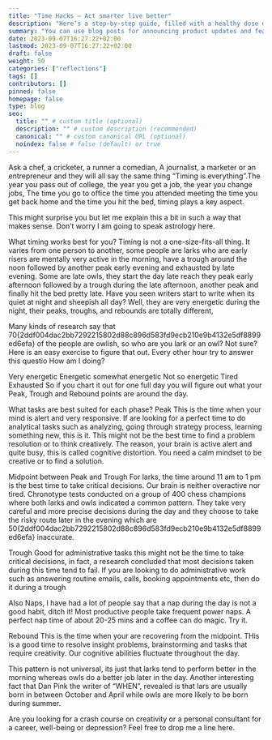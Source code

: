 ```yaml
---
title: "Time Hacks – Act smarter live better"
description: "Here’s a step-by-step guide, filled with a healthy dose of sarcasm and a pinch of merciless humor"
summary: "You can use blog posts for announcing product updates and features."
date: 2023-09-07T16:27:22+02:00
lastmod: 2023-09-07T16:27:22+02:00
draft: false
weight: 50
categories: ["reflections"]
tags: []
contributors: []
pinned: false
homepage: false
type: blog
seo:
  title: "" # custom title (optional)
  description: "" # custom description (recommended)
  canonical: "" # custom canonical URL (optional)
  noindex: false # false (default) or true
---
```



Ask a chef, a cricketer, a runner a comedian, A journalist, a marketer or an entrepreneur and they will all say the same thing “Timing is everything”.The year you pass out of college, the year you get a job, the year you change jobs, The time you go to office the time you attended meeting the time you get back home and the time you hit the bed, timing plays a key aspect.

This might surprise you but let me explain this a bit in such a way that makes sense. Don’t worry I am going to speak astrology here.

What timing works best for you?
Timing is not a one-size-fits-all thing. It varies from one person to another, some people are larks who are early risers are mentally very active in the morning, have a trough around the noon followed by another peak early evening and exhausted by late evening. Some are late owls, they start the day late reach they peak early afternoon followed by a trough during the late afternoon, another peak and finally hit the bed pretty late. Have you seen writers start to write when its quiet at night and sheepish all day? Well, they are very energetic during the night, their peaks, troughs, and rebounds are totally different,

Many kinds of research say that 70{2ddf004dac2bb7292215802d88c896d583fd9ecb210e9b4132e5df8899ed6efa} of the people are owlish, so who are you lark or an owl? Not sure? Here is an easy exercise to figure that out. Every other hour try to answer this questio
How am I doing?

Very energetic
Energetic
somewhat energetic
Not so energetic Tired
Exhausted
So if you chart it out for one full day you will figure out what your Peak, Trough and Rebound points are around the day.

What tasks are best suited for each phase?
Peak
This is the time when your mind is alert and very responsive. If are looking for a perfect time to do analytical tasks such as analyzing, going through strategy process, learning something new, this is it. This might not be the best time to find a problem resolution or to think creatively. The reason, your brain is active alert and quite busy, this is called cognitive distortion. You need a calm mindset to be creative or to find a solution.

Midpoint between Peak and Trough
For larks, the time around 11 am to 1 pm is the best time to take critical decisions. Our brain is neither overactive nor tired. Chronotype tests conducted on a group of 400 chess champions where both larks and owls indicated a common pattern. They take very careful and more precise decisions during the day and they choose to take the risky route later in the evening which are 50{2ddf004dac2bb7292215802d88c896d583fd9ecb210e9b4132e5df8899ed6efa} inaccurate.

Trough
Good for administrative tasks this might not be the time to take critical decisions, in fact, a research concluded that most decisions taken during this time tend to fail. If you are looking to do administrative work such as answering routine emails, calls, booking appointments etc, then do it during a trough

Also Naps, I have had a lot of people say that a nap during the day is not a good habit, ditch it! Most productive people take frequent power naps. A perfect nap time of about 20-25 mins and a coffee can do magic. Try it.

Rebound
This is the time when your are recovering from the midpoint. THis is a good time to resolve insight problems, brainstorming and tasks that require creativity. Our cognitive abilities fluctuate throughout the day.

This pattern is not universal, its just that larks tend to perform better in the morning whereas owls do a better job later in the day. Another interesting fact that Dan Pink the writer of “WHEN”, revealed is that lars are usually born in between October and April while owls are more likely to be born during summer.

Are you looking for a crash course on creativity or a personal consultant for a career, well-being or depression? Feel free to drop me a line here.
